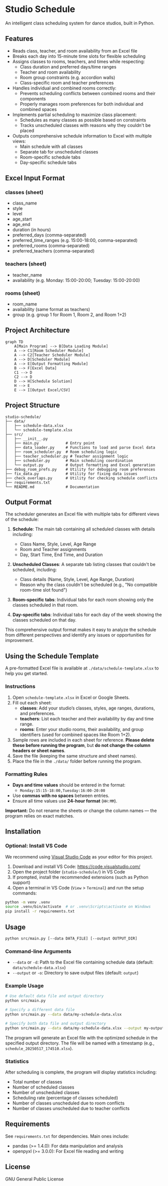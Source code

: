 # Studio Schedule

An intelligent class scheduling system for dance studios, built in Python.

## Features

- Reads class, teacher, and room availability from an Excel file
- Breaks each day into 15-minute time slots for flexible scheduling
- Assigns classes to rooms, teachers, and times while respecting:
  - Class duration and preferred days/time ranges
  - Teacher and room availability
  - Room group constraints (e.g. accordion walls)
  - Class-specific room and teacher preferences
- Handles individual and combined rooms correctly:
  - Prevents scheduling conflicts between combined rooms and their components
  - Properly manages room preferences for both individual and combined spaces
- Implements partial scheduling to maximize class placement:
  - Schedules as many classes as possible based on constraints
  - Tracks unscheduled classes with reasons why they couldn't be placed
- Outputs comprehensive schedule information to Excel with multiple views:
  - Main schedule with all classes
  - Separate tab for unscheduled classes
  - Room-specific schedule tabs
  - Day-specific schedule tabs

## Excel Input Format

### classes (sheet)

- class_name
- style
- level
- age_start
- age_end
- duration (in hours)
- preferred_days (comma-separated)
- preferred_time_ranges (e.g. 15:00-18:00, comma-separated)
- preferred_rooms (comma-separated)
- preferred_teachers (comma-separated)

### teachers (sheet)

- teacher_name
- availability (e.g. Monday: 15:00-20:00; Tuesday: 15:00-20:00)

### rooms (sheet)

- room_name
- availability (same format as teachers)
- group (e.g. group 1 for Room 1, Room 2, and Room 1+2)

## Project Architecture

```mermaid
graph TD
    A[Main Program] --> B[Data Loading Module]
    A --> C1[Room Scheduler Module]
    A --> C2[Teacher Scheduler Module]
    A --> D[Scheduler Module]
    A --> E[Output Formatting Module]
    B --> F[Excel Data]
    C1 --> D
    C2 --> D
    D --> H[Schedule Solution]
    H --> E
    E --> I[Output Excel/CSV]
```

## Project Structure

```
studio-schedule/
├── data/
│   ├── schedule-data.xlsx
│   └── schedule-template.xlsx
├── src/
│   ├── __init__.py
│   ├── main.py            # Entry point
│   ├── data_loader.py     # Functions to load and parse Excel data
│   ├── room_scheduler.py  # Room scheduling logic
│   ├── teacher_scheduler.py # Teacher assignment logic
│   ├── scheduler.py       # Main scheduling coordination
│   └── output.py          # Output formatting and Excel generation
├── debug_room_prefs.py    # Utility for debugging room preferences
├── fix_data.py            # Utility for fixing data issues
├── check_overlaps.py      # Utility for checking schedule conflicts
├── requirements.txt
└── README.md              # Documentation
```

## Output Format

The scheduler generates an Excel file with multiple tabs for different views of the schedule:

1. **Schedule**: The main tab containing all scheduled classes with details including:

   - Class Name, Style, Level, Age Range
   - Room and Teacher assignments
   - Day, Start Time, End Time, and Duration

2. **Unscheduled Classes**: A separate tab listing classes that couldn't be scheduled, including:

   - Class details (Name, Style, Level, Age Range, Duration)
   - Reason why the class couldn't be scheduled (e.g., "No compatible room-time slot found")

3. **Room-specific tabs**: Individual tabs for each room showing only the classes scheduled in that room.

4. **Day-specific tabs**: Individual tabs for each day of the week showing the classes scheduled on that day.

This comprehensive output format makes it easy to analyze the schedule from different perspectives and identify any issues or opportunities for improvement.

## Using the Schedule Template

A pre-formatted Excel file is available at `./data/schedule-template.xlsx` to help you get started.

### Instructions

1. Open `schedule-template.xlsx` in Excel or Google Sheets.
2. Fill out each sheet:
   - **classes**: Add your studio’s classes, styles, age ranges, durations, and preferences.
   - **teachers**: List each teacher and their availability by day and time range.
   - **rooms**: Enter your studio rooms, their availability, and group identifiers (used for combined spaces like Room 1+2).
3. Sample rows are included in each sheet for reference. **Please delete these before running the program**, but **do not change the column headers or sheet names**.
4. Save the file (keeping the same structure and sheet names).
5. Place the file in the `./data/` folder before running the program.

### Formatting Rules

- **Days and time values** should be entered in the format:
  - `Monday:15:15-18:00,Tuesday:16:00-20:00`
- Use **commas with no spaces** between entries.
- Ensure all time values use **24-hour format** (`HH:MM`).

**Important:** Do not rename the sheets or change the column names — the program relies on exact matches.

## Installation

### Optional: Install VS Code

We recommend using [Visual Studio Code](https://code.visualstudio.com/) as your editor for this project.

1. Download and install VS Code: https://code.visualstudio.com/
2. Open the project folder (`studio-schedule/`) in VS Code
3. If prompted, install the recommended extensions (such as Python support)
4. Open a terminal in VS Code (`View` > `Terminal`) and run the setup commands:

```bash
python -m venv .venv
source .venv/bin/activate  # or .venv\Scripts\activate on Windows
pip install -r requirements.txt
```

## Usage

```bash
python src/main.py [--data DATA_FILE] [--output OUTPUT_DIR]
```

### Command-line Arguments

- `--data` or `-d`: Path to the Excel file containing schedule data (default: `data/schedule-data.xlsx`)
- `--output` or `-o`: Directory to save output files (default: `output`)

### Example Usage

```bash
# Use default data file and output directory
python src/main.py

# Specify a different data file
python src/main.py --data data/my-schedule-data.xlsx

# Specify both data file and output directory
python src/main.py --data data/my-schedule-data.xlsx --output my-output
```

The program will generate an Excel file with the optimized schedule in the specified output directory. The file will be named with a timestamp (e.g., `schedule_20250517_174510.xlsx`).

### Statistics

After scheduling is complete, the program will display statistics including:

- Total number of classes
- Number of scheduled classes
- Number of unscheduled classes
- Scheduling rate (percentage of classes scheduled)
- Number of classes unscheduled due to room conflicts
- Number of classes unscheduled due to teacher conflicts

## Requirements

See `requirements.txt` for dependencies. Main ones include:

- pandas (>= 1.4.0): For data manipulation and analysis
- openpyxl (>= 3.0.0): For Excel file reading and writing

## License

GNU General Public License
